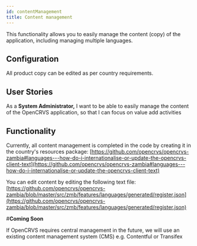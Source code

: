 ```yaml
---
id: contentManagement
title: Content management
---
```


This functionality allows you to easily manage the content (copy) of the application, including managing multiple languages.

## Configuration

All product copy can be edited as per country requirements.

## User Stories

As a **System Administrator,** I want to be able to easily manage the content of the OpenCRVS application, so that I can focus on value add activities

## Functionality

Currently, all content management is completed in the code by creating it in the country's resources package: [https://github.com/opencrvs/opencrvs-zambia#languages---how-do-i-internationalise-or-update-the-opencrvs-client-text](https://github.com/opencrvs/opencrvs-zambia#languages---how-do-i-internationalise-or-update-the-opencrvs-client-text)

You can edit content by editing the following text file: [https://github.com/opencrvs/opencrvs-zambia/blob/master/src/zmb/features/languages/generated/register.json](https://github.com/opencrvs/opencrvs-zambia/blob/master/src/zmb/features/languages/generated/register.json)

#**Coming Soon**

If OpenCRVS requires central management in the future, we will use an existing content management system (CMS) e.g. Contentful or Transifex

